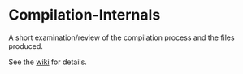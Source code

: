 # Compilation-Internals
A short examination/review of the compilation process and the files produced.

See the <a href="https://github.com/icyUlfsark/Compilation-Internals/wiki">wiki</a> for details.
